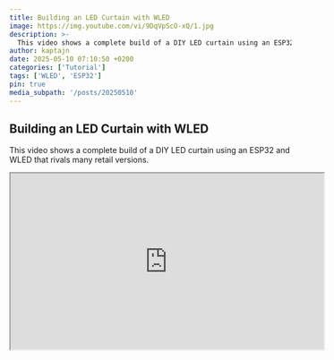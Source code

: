```yaml
---
title: Building an LED Curtain with WLED
image: https://img.youtube.com/vi/9DqVpScO-xQ/1.jpg    
description: >-
  This video shows a complete build of a DIY LED curtain using an ESP32 and WLED that rivals many retail versions.
author: kaptajn
date: 2025-05-10 07:10:50 +0200
categories: ['Tutorial']
tags: ['WLED', 'ESP32']
pin: true
media_subpath: '/posts/20250510'
---
```


## Building an LED Curtain with WLED

This video shows a complete build of a DIY LED curtain using an ESP32 and WLED that rivals many retail versions.

<iframe width="560" height="315" src="https://www.youtube.com/embed/9DqVpScO-xQ" frameborder="1" allow="accelerometer; autoplay; clipboard-write; encrypted-media; gyroscope; picture-in-picture" allowfullscreen></iframe>